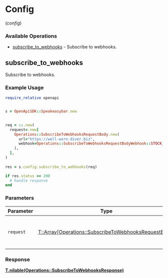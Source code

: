 # Config
(*config*)

### Available Operations

* [subscribe_to_webhooks](#subscribe_to_webhooks) - Subscribe to webhooks.

## subscribe_to_webhooks

Subscribe to webhooks.

### Example Usage

```ruby
require_relative openapi


s = OpenApiSDK::Speakeasybar.new

   
req = ::.new(
  request=.new[
    Operations::SubscribeToWebhooksRequestBody.new(
      url="https://well-worn-diver.biz",
      webhook=Operations::SubscribeToWebhooksRequestBodyWebhook::STOCK_UPDATE,
    ),
  ],
)
    
res = s.config.subscribe_to_webhooks(req)

if res.status == 200
  # handle response
end

```

### Parameters

| Parameter                                                                 | Type                                                                      | Required                                                                  | Description                                                               |
| ------------------------------------------------------------------------- | ------------------------------------------------------------------------- | ------------------------------------------------------------------------- | ------------------------------------------------------------------------- |
| `request`                                                                 | [T::Array[Operations::SubscribeToWebhooksRequestBody]](../../models//.md) | :heavy_check_mark:                                                        | The request object to use for the request.                                |


### Response

**[T.nilable(Operations::SubscribeToWebhooksResponse)](../../models/operations/subscribetowebhooksresponse.md)**

